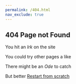 ```yaml
---
permalink: /404.html
nav_exclude: true
---
```


<div class="irk-404" markdown="1">

## 404 Page not Found

You hit an _Irk_ on the site

You could try other pages a like

There might be an _Ode_ to catch

But better [Restart from scratch](/)

</div>
